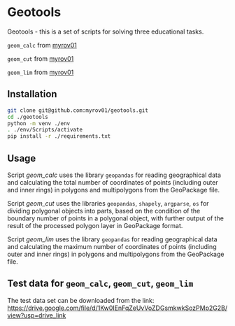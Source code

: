# Geotools

Geotools - this is a set of scripts for solving three educational tasks.

`geom_calc` from [myrov01](https://github.com/myrov01)

`geom_cut` from [myrov01](https://github.com/myrov01)

`geom_lim` from [myrov01](https://github.com/myrov01)

## Installation

```bash
git clone git@github.com:myrov01/geotools.git
cd ./geotools
python -m venv ./env
. ./env/Scripts/activate
pip install -r ./requirements.txt
```

## Usage

Script *geom_calc* uses the library `geopandas` for reading geographical data and calculating the total number of coordinates of points (including outer and inner rings) in polygons and multipolygons from the GeoPackage file.

Script *geom_cut* uses the libraries `geopandas`, `shapely`, `argparse`, `os` for dividing polygonal objects into parts, based on the condition of the boundary number of points in a polygonal object, with further output of the result of the processed polygon layer in GeoPackage format.

Script *geom_lim* uses the library `geopandas` for reading geographical data and calculating the maximum number of coordinates of points (including outer and inner rings) in polygons and multipolygons from the GeoPackage file.

## Test data for `geom_calc`, `geom_cut`, `geom_lim`

The test data set can be downloaded from the link: https://drive.google.com/file/d/1Kw0IEnFqZeUvVoZDGsmkwkSozPMp2G2B/view?usp=drive_link
